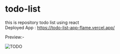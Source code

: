 # todo-list
this is repository todo list using react <br/>
Deployed App : https://todo-list-app-flame.vercel.app/<br/>

Preview:-<br/>

![TODO](https://user-images.githubusercontent.com/92355658/153559242-ef618762-6f49-41b4-b3be-8ae2a69959f1.PNG)



